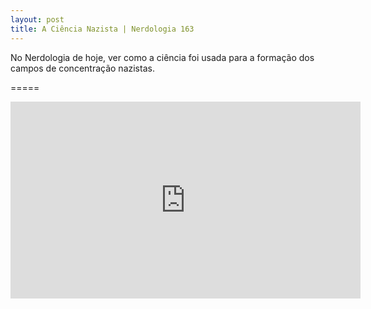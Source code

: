```yaml
---
layout: post
title: A Ciência Nazista | Nerdologia 163
---
```


No Nerdologia de hoje, ver como a ciência foi usada para a formação dos campos de concentração nazistas.

=====

<iframe width="560" height="315" src="https://www.youtube.com/embed/HelR0sMSWmc" frameborder="0" allowfullscreen></iframe>
